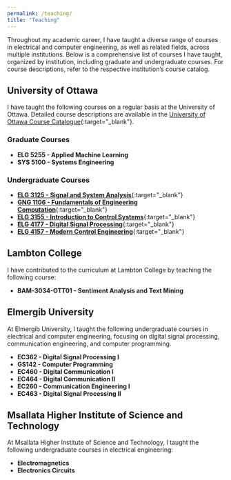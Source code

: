 ```yaml
---
permalink: /teaching/
title: "Teaching"
---
```


Throughout my academic career, I have taught a diverse range of courses in electrical and computer engineering, as well as related fields, across multiple institutions. Below is a comprehensive list of courses I have taught, organized by institution, including graduate and undergraduate courses. For course descriptions, refer to the respective institution’s course catalog.

## University of Ottawa

I have taught the following courses on a regular basis at the University of Ottawa. Detailed course descriptions are available in the [University of Ottawa Course Catalogue](https://catalogue.uottawa.ca/en/courses/elg/){:target="_blank"}.

### Graduate Courses
- **ELG 5255 - Applied Machine Learning**
- **SYS 5100 - Systems Engineering**

### Undergraduate Courses
- [**ELG 3125 - Signal and System Analysis**](https://github.com/hjleed/ELG3125-Signal-and-System-Analysis){:target="_blank"}
- [**GNG 1106 - Fundamentals of Engineering Computation**](https://github.com/hjleed/GNG1106_Archive){:target="_blank"}
- [**ELG 3155 - Introduction to Control Systems**](https://github.com/hjleed/ELG-3155-Introduction-to-Control-Systems-){:target="_blank"}
- [**ELG 4177 - Digital Signal Processing**](https://github.com/hjleed/ELG4177-Digital-Signal-Processing){:target="_blank"}
- [**ELG 4157 - Modern Control Engineering**](https://github.com/hjleed/ELG-4157-Modern-Control-Engineering){:target="_blank"}

## Lambton College

I have contributed to the curriculum at Lambton College by teaching the following course:

- **BAM-3034-OTT01 - Sentiment Analysis and Text Mining**

## Elmergib University

At Elmergib University, I taught the following undergraduate courses in electrical and computer engineering, focusing on digital signal processing, communication engineering, and computer programming.

- **EC362 - Digital Signal Processing I**
- **GS142 - Computer Programming**
- **EC460 - Digital Communication I**
- **EC464 - Digital Communication II**
- **EC260 - Communication Engineering I**
- **EC463 - Digital Signal Processing II**

## Msallata Higher Institute of Science and Technology

At Msallata Higher Institute of Science and Technology, I taught the following undergraduate courses in electrical engineering:

- **Electromagnetics**
- **Electronics Circuits**